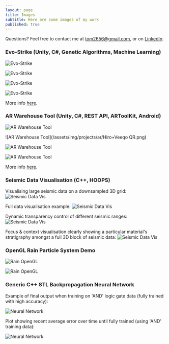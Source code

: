 ```yaml
---
layout: page
title: Images
subtitle: Here are some images of my work
published: true
---
```


Questions? Feel free to contact me at [tom2656@gmail.com](tom2656@gmail.com), or on [LinkedIn](https://www.linkedin.com/in/thomasfisherse/).

### Evo-Strike (Unity, C#, Genetic Algorithms, Machine Learning)

![Evo-Strike](/assets/img/projects/evogame/Gameplay.png)

![Evo-Strike](/assets/img/projects/evogame/3rdPerson.jpg)

![Evo-Strike](/assets/img/projects/evogame/enemySpawnChosen.png)

![Evo-Strike](/assets/img/projects/evogame/playerShip.jpg)

More info [here](../2021-01-20-EvoGame).

### AR Warehouse Tool (Unity, C#, REST API, ARToolKit, Android)

![AR Warehouse Tool](/assets/img/projects/ar/veeqo_ar_example.png)

![AR Warehouse Tool](/assets/img/projects/ar/Hiro+Veeqo QR.png)

![AR Warehouse Tool](/assets/img/projects/ar/arProjectionDemo.jpg)

![AR Warehouse Tool](/assets/img/projects/ar/ar_cube.png)

More info [here](../2021-01-20-AR-Warehousing-Tool).

### Seismic Data Visualisation (C++, HOOPS)
Visualising large seismic data on a downsampled 3D grid:
![Seismic Data Vis](/assets/img/projects/seismic/vis1.png)

Full data visualisation example:
![Seismic Data Vis](/assets/img/projects/seismic/3d_actual_values_2.png)

Dynamic transparency control of different seismic ranges:
![Seismic Data Vis](/assets/img/projects/seismic/3d_layers_2.png)

Focus & context visualisation clearly showing a particular material's stratigraphy amongst a full 3D block of seismic data:
![Seismic Data Vis](/assets/img/projects/seismic/3d_editing_salt.png)

### OpenGL Rain Particle System Demo

![Rain OpenGL](/assets/img/projects/rain/opengl_rain.png)

![Rain OpenGL](/assets/img/projects/rain/opengl_rain2.png)

### Generic C++ STL Backpropagation Neural Network

Example of final output when training on 'AND' logic gate data (fully trained with high accuracy):

![Neural Network](/assets/img/projects/nn/LogicNNRunning.PNG)

Plot showing recent average error over time until fully trained (using 'AND' training data):

![Neural Network](/assets/img/projects/nn/logic_recent_error.png)